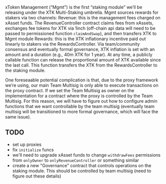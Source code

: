 xToken Management (“Mgmt”) is the first “staking module” we’ll be releasing under the XTK Multi-Staking umbrella. Mgmt sources rewards for stakers via two channels:
Revenue: this is the management fees charged on xAsset funds. The RevenueController contract claims fees from xAssets, exchanges fee tokens for XTK via 1inch (off-chain api data will need to be passed to permissioned function `claimAndSwap`), and then transfers XTK to Mgmt module
Rewards: this is the XTK inflationary incentive paid out linearly to stakers via the RewardsController. Via team/community consensus and eventually formal governance, XTK inflation is set with an amount and a duration (e.g., 40m XTK for 1 year). At any time, a publicly callable function can release the proportional amount of XTK available since the last call. This function transfers the XTK from the RewardsController to the staking module.

One foreseaable potential complication is that, due to the proxy framework we’re using, our main Team Multisig is only able to execute transactions on the proxy contract. If we set the Team Multisig as owner on the implementation for a contract where the proxy is controlled by the Team Multisig. For this reason, we will have to figure out how to configure admin functions that we want controllable by the team multisig (eventually team multisig will be transitioned to more formal governance, which will face the same issue).

## TODO

- set up proxies
- fix `initialize` funcs
- we'll need to upgrade xAsset funds to change `withdrawFees` permissions from `onlyOwner` to `onlyRevenueController` or something similar
- create a new "Governance" contract that controls operations on the staking module. This should be controlled by team multisig (need to figure out these details)
